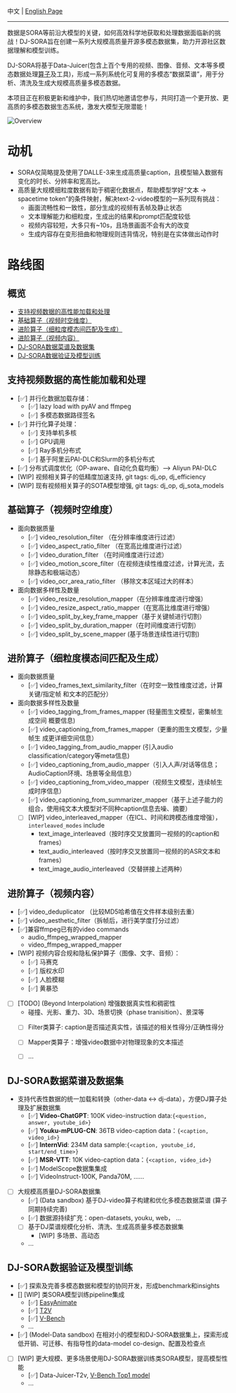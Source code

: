 中文 | [English Page](DJ_SORA.md) 

---

数据是SORA等前沿大模型的关键，如何高效科学地获取和处理数据面临新的挑战！DJ-SORA旨在创建一系列大规模高质量开源多模态数据集，助力开源社区数据理解和模型训练。

DJ-SORA将基于Data-Juicer(包含上百个专用的视频、图像、音频、文本等多模态数据处理[算子](Operators_ZH.md)及工具)，形成一系列系统化可复用的多模态“数据菜谱”，用于分析、清洗及生成大规模高质量多模态数据。

本项目正在积极更新和维护中，我们热切地邀请您参与，共同打造一个更开放、更高质的多模态数据生态系统，激发大模型无限潜能！

![Overview](https://img.alicdn.com/imgextra/i4/O1CN01XphcBN2ACXcS6S1JH_!!6000000008167-2-tps-2289-1620.png)


# 动机 
- SORA仅简略提及使用了DALLE-3来生成高质量caption，且模型输入数据有变化的时长、分辨率和宽高比。
- 高质量大规模细粒度数据有助于稠密化数据点，帮助模型学好“文本 -> spacetime token”的条件映射，解决text-2-video模型的一系列现有挑战：
   - 画面流畅性和一致性，部分生成的视频有丢帧及静止状态
   - 文本理解能力和细粒度，生成出的结果和prompt匹配度较低
   - 视频内容较短，大多只有~10s，且场景画面不会有大的改变
   - 生成内容存在变形扭曲和物理规则违背情况，特别是在实体做出动作时

# 路线图
## 概览
* [支持视频数据的高性能加载和处理](#支持视频数据的高性能加载和处理)
* [基础算子（视频时空维度）](#基础算子视频时空维度)
* [进阶算子（细粒度模态间匹配及生成）](#进阶算子细粒度模态间匹配及生成)
* [进阶算子（视频内容）](#进阶算子视频内容)
* [DJ-SORA数据菜谱及数据集](#DJ-SORA数据菜谱及数据集)
* [DJ-SORA数据验证及模型训练](#DJ-SORA数据验证及模型训练)

## 支持视频数据的高性能加载和处理
- [✅] 并行化数据加载存储：
  - [✅] lazy load with pyAV and ffmpeg
  - [✅] 多模态数据路径签名  
- [✅] 并行化算子处理：  
  - [✅] 支持单机多核  
  - [✅] GPU调用  
  - [✅] Ray多机分布式  
  - [✅] 基于阿里云PAI-DLC和Slurm的多机分布式 
- [✅] 分布式调度优化（OP-aware、自动化负载均衡）-->  Aliyun PAI-DLC
- [WIP] 视频相关算子的低精度加速支持, git tags: dj_op, dj_efficiency
- [WIP] 现有视频相关算子的SOTA模型增强, git tags: dj_op, dj_sota_models

## 基础算子（视频时空维度）
- 面向数据质量
  - [✅] video_resolution_filter （在分辨率维度进行过滤）
  - [✅] video_aspect_ratio_filter （在宽高比维度进行过滤）
  - [✅] video_duration_filter （在时间维度进行过滤）
  - [✅] video_motion_score_filter（在视频连续性维度过滤，计算光流，去除静态和极端动态）
  - [✅] video_ocr_area_ratio_filter （移除文本区域过大的样本）
- 面向数据多样性及数量
  - [✅] video_resize_resolution_mapper（在分辨率维度进行增强）
  - [✅] video_resize_aspect_ratio_mapper（在宽高比维度进行增强）
  - [✅] video_split_by_key_frame_mapper（基于关键帧进行切割）
  - [✅] video_split_by_duration_mapper（在时间维度进行切割）
  - [✅] video_split_by_scene_mapper (基于场景连续性进行切割)

## 进阶算子（细粒度模态间匹配及生成）
- 面向数据质量
  - [✅] video_frames_text_similarity_filter（在时空一致性维度过滤，计算关键/指定帧 和文本的匹配分）
- 面向数据多样性及数量
  - [✅] video_tagging_from_frames_mapper (轻量图生文模型，密集帧生成空间  概要信息)
  - [✅] video_captioning_from_frames_mapper（更重的图生文模型，少量帧生  成更详细空间信息）
  - [✅] video_tagging_from_audio_mapper (引入audio classification/category等meta信息)
  - [✅] video_captioning_from_audio_mapper（引入人声/对话等信息；  AudioCaption环境、场景等全局信息）
  - [✅] video_captioning_from_video_mapper（视频生文模型，连续帧生成时序信息）
  - [✅] video_captioning_from_summarizer_mapper（基于上述子能力的组合，使用纯文本大模型对不同种caption信息去噪、摘要）
  - [ ] [WIP] video_interleaved_mapper（在ICL、时间和跨模态维度增强），`interleaved_modes` include
    - text_image_interleaved（按时序交叉放置同一视频的的caption和frames）
    - text_audio_interleaved（按时序交叉放置同一视频的的ASR文本和frames）
    - text_image_audio_interleaved（交替拼接上述两种）

## 进阶算子（视频内容）
- [✅] video_deduplicator （比较MD5哈希值在文件样本级别去重）
- [✅] video_aesthetic_filter（拆帧后，进行美学度打分过滤）
- [✅]兼容ffmpeg已有的video commands
  - audio_ffmpeg_wrapped_mapper
  - video_ffmpeg_wrapped_mapper
- [WIP] 视频内容合规和隐私保护算子（图像、文字、音频）：
  - [✅] 马赛克
  - [✅] 版权水印
  - [✅] 人脸模糊
  - [✅] 黄暴恐
- [ ] [TODO] (Beyond Interpolation) 增强数据真实性和稠密性 
  - 碰撞、光影、重力、3D、场景切换（phase tranisition）、景深等
  - [ ] Filter类算子: caption是否描述真实性，该描述的相关性得分/正确性得分
  - [ ] Mapper类算子：增强video数据中对物理现象的文本描述
  - [ ] ...



## DJ-SORA数据菜谱及数据集
- 支持代表性数据的统一加载和转换（other-data <-> dj-data），方便DJ算子处理及扩展数据集
  - [✅] **Video-ChatGPT**: 100K video-instruction data:`{<question, answer, youtube_id>}`
  - [✅] **Youku-mPLUG-CN**: 36TB video-caption data：`{<caption, video_id>}`
  - [✅] **InternVid**: 234M data sample:`{<caption, youtube_id, start/end_time>}`
  - [✅] **MSR-VTT**: 10K video-caption data：`{<caption, video_id>}`
  - [✅] ModelScope数据集集成
  - [✅] VideoInstruct-100K, Panda70M, ......
- [ ] 大规模高质量DJ-SORA数据集
  - [✅] (Data sandbox) 基于DJ-video算子构建和优化多模态数据菜谱 (算子同期持续完善)
  - [✅] 数据源持续扩充：open-datasets, youku, web， ...
  - [ ] 基于DJ菜谱规模化分析、清洗、生成高质量多模态数据集
    -  [WIP] 多场景、高动态 
  - ...

## DJ-SORA数据验证及模型训练
  - [✅]  探索及完善多模态数据和模型的协同开发，形成benchmark和insights
  - [] [WIP] 类SORA模型训练pipeline集成
    - [✅] [EasyAnimate](https://github.com/aigc-apps/EasyAnimate)
    - [✅] [T2V](https://t2v-turbo.github.io/)
    - [✅] [V-Bench](https://vchitect.github.io/VBench-project/)
    - ...
  - [✅] (Model-Data sandbox) 在相对小的模型和DJ-SORA数据集上，探索形成低开销、可迁移、有指导性的data-model co-design、配置及检查点
  - [ ] [WIP] 更大规模、更多场景使用DJ-SORA数据训练类SORA模型，提高模型性能
    - [✅] Data-Juicer-T2v, [V-Bench Top1 model](https://huggingface.co/datajuicer/Data-Juicer-T2V)
    - ...


